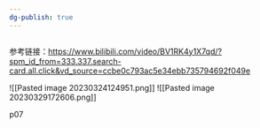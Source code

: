```yaml
---
dg-publish: true
---
```

```toc
```
参考链接：https://www.bilibili.com/video/BV1RK4y1X7qd/?spm_id_from=333.337.search-card.all.click&vd_source=ccbe0c793ac5e34ebb735794692f049e

![[Pasted image 20230324124951.png]]
![[Pasted image 20230329172606.png]]


p07